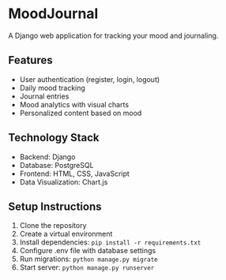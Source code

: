 # MoodJournal

A Django web application for tracking your mood and journaling.

## Features
- User authentication (register, login, logout)
- Daily mood tracking
- Journal entries
- Mood analytics with visual charts
- Personalized content based on mood

## Technology Stack
- Backend: Django
- Database: PostgreSQL
- Frontend: HTML, CSS, JavaScript
- Data Visualization: Chart.js

## Setup Instructions
1. Clone the repository
2. Create a virtual environment
3. Install dependencies: `pip install -r requirements.txt`
4. Configure .env file with database settings
5. Run migrations: `python manage.py migrate`
6. Start server: `python manage.py runserver`
